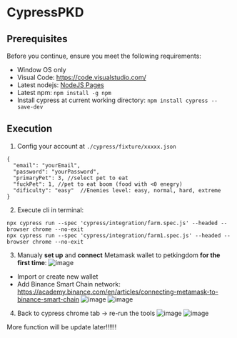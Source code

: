 # CypressPKD

## **Prerequisites**

Before you continue, ensure you meet the following requirements:

* Window OS only
* Visual Code: https://code.visualstudio.com/
* Latest nodejs:  [NodeJS Pages](https://nodejs.org/en/download/)
* Latest npm: ```npm install -g npm```
* Install cypress at current working directory: ```npm install cypress --save-dev```


## **Execution**
1. Config your account at ```./cypress/fixture/xxxxx.json```
```
{
  "email": "yourEmail",
  "password": "yourPassword",
  "primaryPet": 3, //select pet to eat
  "fuckPet": 1, //pet to eat boom (food with <0 enegry)
  "dificulty": "easy"  //Enemies level: easy, normal, hard, extreme
}
```

2. Execute cli in terminal:

```
npx cypress run --spec 'cypress/integration/farm.spec.js' --headed --browser chrome --no-exit
npx cypress run --spec 'cypress/integration/farm1.spec.js' --headed --browser chrome --no-exit
```

3. Manualy **set up** and **connect** Metamask wallet to petkingdom **for the first time**:
![image](https://user-images.githubusercontent.com/39981269/134517213-91378b09-3277-41a5-af77-4e646a186e58.png)

* Import or create new wallet 
* Add Binance Smart Chain network: https://academy.binance.com/en/articles/connecting-metamask-to-binance-smart-chain
![image](https://user-images.githubusercontent.com/39981269/134517959-ef9b3996-5cab-4e18-ab0c-ec1893a1cf2a.png)
![image](https://user-images.githubusercontent.com/39981269/134518014-cad49c8e-551a-4018-8982-023c5fe7d35d.png)

4. Back to cypress chrome tab -> re-run the tools
![image](https://user-images.githubusercontent.com/39981269/134518322-0cab1a7b-6dd5-4ef8-a529-0ae6ae67e4a3.png)
![image](https://user-images.githubusercontent.com/39981269/134518958-4839247b-3fdd-4f75-91a5-85bf661333ad.png)


More function will be update later!!!!!!

